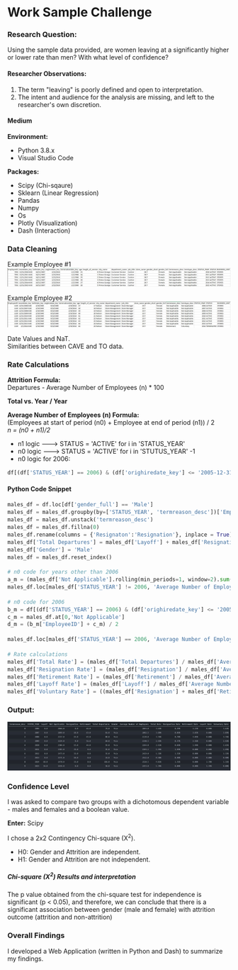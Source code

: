 # Work Sample Challenge

### Research Question:
Using the sample data provided, are women leaving at a significantly higher or lower rate than men?  With what level of confidence?

#### Researcher Observations: 
1. The term "leaving" is poorly defined and open to interpretation.
2. The intent and audience for the analysis are missing, and left to the researcher's own discretion.

#### Medium
**Environment:**
* Python 3.8.x
* Visual Studio Code

**Packages:**
* Scipy (Chi-sqaure)
* Sklearn (Linear Regression)
* Pandas 
* Numpy
* Os
* Plotly (Visualization)
* Dash (Interaction)

### Data Cleaning
Example Employee #1
![A](assets/Capture2.JPG)

Example Employee #2
![B](assets/data.jpg)

Date Values and NaT.\
Similarities between CAVE and TO data.

### Rate Calculations
**Attrition Formula:** \
Departures - Average Number of Employees (n) * 100

**Total vs. Year / Year**

**Average Number of Employees (n) Formula:** \
(Employees at start of period (n0) + Employee at end of period (n1)) / 2 \
*n = (n0 + n1)/2*
- n1 logic ---> STATUS = 'ACTIVE' for i in 'STATUS_YEAR'
- n0 logic ---> STATUS = 'ACTIVE' for i in 'STUTUS_YEAR' -1
- n0 logic for 2006:
~~~python
df[(df['STATUS_YEAR'] == 2006) & (df['orighiredate_key'] <= '2005-12-31') & (df['gender_full'] == 'Male')].nunique()
~~~

#### Python Code Snippet
~~~python
males_df = df.loc[df['gender_full'] == 'Male']
males_df = males_df.groupby(by=['STATUS_YEAR', 'termreason_desc'])['EmployeeID'].nunique()
males_df = males_df.unstack('termreason_desc')
males_df = males_df.fillna(0)
males_df.rename(columns = {'Resignaton':'Resignation'}, inplace = True)
males_df['Total Departures'] = males_df['Layoff'] + males_df['Resignation'] + males_df['Retirement']
males_df['Gender'] = 'Male'
males_df = males_df.reset_index()

# n0 code for years other than 2006
a_m = (males_df['Not Applicable'].rolling(min_periods=1, window=2).sum())/2
males_df.loc[males_df['STATUS_YEAR'] != 2006, 'Average Number of Employees'] = a_m

# n0 code for 2006
b_m = df[(df['STATUS_YEAR'] == 2006) & (df['orighiredate_key'] <= '2005-12-31') & (df['gender_full'] == 'Male')].nunique()
c_m = males_df.at[0,'Not Applicable']
d_m = (b_m['EmployeeID'] + c_m) / 2

males_df.loc[males_df['STATUS_YEAR'] == 2006, 'Average Number of Employees'] = d_m

# Rate calculations
males_df['Total Rate'] = (males_df['Total Departures'] / males_df['Average Number of Employees']).map('{:.2%}'.format)
males_df['Resignation Rate'] = (males_df['Resignation'] / males_df['Average Number of Employees']).map('{:.2%}'.format)
males_df['Retirement Rate'] = (males_df['Retirement'] / males_df['Average Number of Employees']).map('{:.2%}'.format)
males_df['Layoff Rate'] = (males_df['Layoff'] / males_df['Average Number of Employees']).map('{:.2%}'.format)
males_df['Voluntary Rate'] = ((males_df['Resignation'] + males_df['Retirement']) / males_df['Average Number of Employees']).map('{:.2%}'.format)
~~~

### Output:
![C](assets/Capture3.JPG)

### Confidence Level
I was asked to compare two groups with a dichotomous dependent variable - males and females and a boolean value.

**Enter:** Scipy

I chose a 2x2 Contingency Chi-square (X<sup>2</sup>).

* H0: Gender and Attrition are independent.
* H1: Gender and Attrition are not independent.

##### Chi-square (X<sup>2</sup>) Results and interpretation
The p value obtained from the chi-square test for independence is significant (p < 0.05), and therefore, we can conclude that there is a significant association between gender (male and female) with attrition outcome (attrition and non-attrition)

### Overall Findings
I developed a Web Application (written in Python and Dash) to summarize my findings.